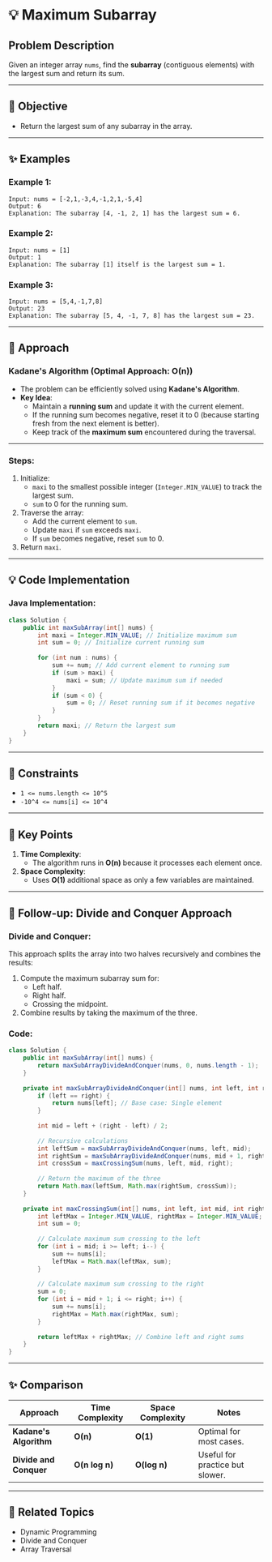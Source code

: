 # 💡 **Maximum Subarray**

## Problem Description
Given an integer array `nums`, find the **subarray** (contiguous elements) with the largest sum and return its sum.

---

## 🎯 **Objective**
- Return the largest sum of any subarray in the array.

---

## ✨ **Examples**

### Example 1:
```plaintext
Input: nums = [-2,1,-3,4,-1,2,1,-5,4]
Output: 6
Explanation: The subarray [4, -1, 2, 1] has the largest sum = 6.
```

### Example 2:
```plaintext
Input: nums = [1]
Output: 1
Explanation: The subarray [1] itself is the largest sum = 1.
```

### Example 3:
```plaintext
Input: nums = [5,4,-1,7,8]
Output: 23
Explanation: The subarray [5, 4, -1, 7, 8] has the largest sum = 23.
```

---

## 🚀 **Approach**

### **Kadane's Algorithm** (Optimal Approach: O(n))
- The problem can be efficiently solved using **Kadane's Algorithm**.
- **Key Idea**:
  - Maintain a **running sum** and update it with the current element.
  - If the running sum becomes negative, reset it to 0 (because starting fresh from the next element is better).
  - Keep track of the **maximum sum** encountered during the traversal.

---

### **Steps**:
1. Initialize:
   - `maxi` to the smallest possible integer (`Integer.MIN_VALUE`) to track the largest sum.
   - `sum` to 0 for the running sum.
2. Traverse the array:
   - Add the current element to `sum`.
   - Update `maxi` if `sum` exceeds `maxi`.
   - If `sum` becomes negative, reset `sum` to 0.
3. Return `maxi`.

---

## 💡 **Code Implementation**

### Java Implementation:
```java
class Solution {
    public int maxSubArray(int[] nums) {
        int maxi = Integer.MIN_VALUE; // Initialize maximum sum
        int sum = 0; // Initialize current running sum
        
        for (int num : nums) {
            sum += num; // Add current element to running sum
            if (sum > maxi) {
                maxi = sum; // Update maximum sum if needed
            }
            if (sum < 0) {
                sum = 0; // Reset running sum if it becomes negative
            }
        }
        return maxi; // Return the largest sum
    }
}
```

---

## 🔧 **Constraints**
- `1 <= nums.length <= 10^5`
- `-10^4 <= nums[i] <= 10^4`

---

## 🌟 **Key Points**
1. **Time Complexity**: 
   - The algorithm runs in **O(n)** because it processes each element once.
2. **Space Complexity**:
   - Uses **O(1)** additional space as only a few variables are maintained.

---

## 🔗 **Follow-up: Divide and Conquer Approach**

### **Divide and Conquer**:
This approach splits the array into two halves recursively and combines the results:
1. Compute the maximum subarray sum for:
   - Left half.
   - Right half.
   - Crossing the midpoint.
2. Combine results by taking the maximum of the three.

### **Code**:
```java
class Solution {
    public int maxSubArray(int[] nums) {
        return maxSubArrayDivideAndConquer(nums, 0, nums.length - 1);
    }
    
    private int maxSubArrayDivideAndConquer(int[] nums, int left, int right) {
        if (left == right) {
            return nums[left]; // Base case: Single element
        }
        
        int mid = left + (right - left) / 2;
        
        // Recursive calculations
        int leftSum = maxSubArrayDivideAndConquer(nums, left, mid);
        int rightSum = maxSubArrayDivideAndConquer(nums, mid + 1, right);
        int crossSum = maxCrossingSum(nums, left, mid, right);
        
        // Return the maximum of the three
        return Math.max(leftSum, Math.max(rightSum, crossSum));
    }
    
    private int maxCrossingSum(int[] nums, int left, int mid, int right) {
        int leftMax = Integer.MIN_VALUE, rightMax = Integer.MIN_VALUE;
        int sum = 0;
        
        // Calculate maximum sum crossing to the left
        for (int i = mid; i >= left; i--) {
            sum += nums[i];
            leftMax = Math.max(leftMax, sum);
        }
        
        // Calculate maximum sum crossing to the right
        sum = 0;
        for (int i = mid + 1; i <= right; i++) {
            sum += nums[i];
            rightMax = Math.max(rightMax, sum);
        }
        
        return leftMax + rightMax; // Combine left and right sums
    }
}
```

---

## ✨ **Comparison**

| **Approach**               | **Time Complexity** | **Space Complexity** | **Notes**                            |
|----------------------------|---------------------|----------------------|--------------------------------------|
| **Kadane's Algorithm**      | **O(n)**            | **O(1)**             | Optimal for most cases.             |
| **Divide and Conquer**      | **O(n log n)**      | **O(log n)**         | Useful for practice but slower.     |

---

## 🔗 **Related Topics**
- Dynamic Programming
- Divide and Conquer
- Array Traversal

